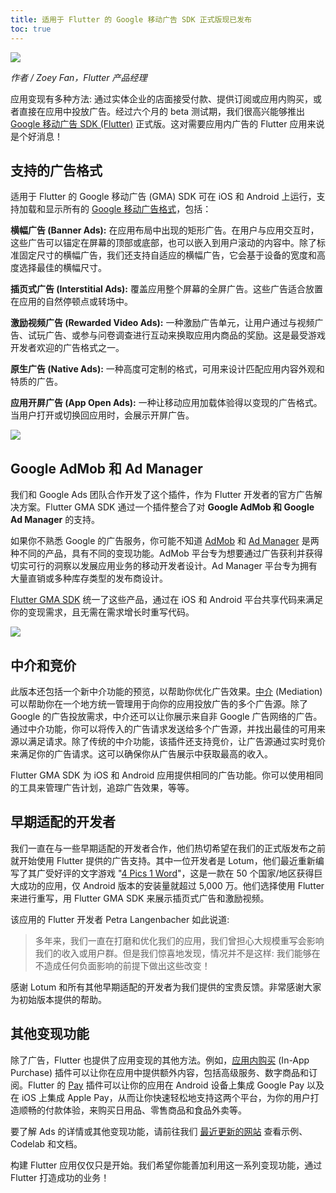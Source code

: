 ```yaml
---
title: 适用于 Flutter 的 Google 移动广告 SDK 正式版现已发布
toc: true
---
```


![](https://files.flutter-io.cn/posts/images/2021/12/yWS0zM.png)

*作者 / Zoey Fan，Flutter 产品经理*

应用变现有多种方法: 通过实体企业的店面接受付款、提供订阅或应用内购买，或者直接在应用中投放广告。经过六个月的 beta 测试期，我们很高兴能够推出 [Google 移动广告 SDK (Flutter)](https://pub.flutter-io.cn/packages/google_mobile_ads) 正式版。这对需要应用内广告的 Flutter 应用来说是个好消息！

## **支持的广告格式**

适用于 Flutter 的 Google 移动广告 (GMA) SDK 可在 iOS 和 Android 上运行，支持加载和显示所有的 [Google 移动广告格式](https://developers.google.cn/admob/flutter/quick-start)，包括：

**横幅广告 (Banner Ads):** 在应用布局中出现的矩形广告。在用户与应用交互时，这些广告可以锚定在屏幕的顶部或底部，也可以嵌入到用户滚动的内容中。除了标准固定尺寸的横幅广告，我们还支持自适应的横幅广告，它会基于设备的宽度和高度选择最佳的横幅尺寸。

**插页式广告 (Interstitial Ads):** 覆盖应用整个屏幕的全屏广告。这些广告适合放置在应用的自然停顿点或转场中。

**激励视频广告 (Rewarded Video Ads):** 一种激励广告单元，让用户通过与视频广告、试玩广告、或参与问卷调查进行互动来换取应用内商品的奖励。这是最受游戏开发者欢迎的广告格式之一。

**原生广告 (Native Ads):** 一种高度可定制的格式，可用来设计匹配应用内容外观和特质的广告。

**应用开屏广告 (App Open Ads):** 一种让移动应用加载体验得以变现的广告格式。当用户打开或切换回应用时，会展示开屏广告。

![](https://files.flutter-io.cn/posts/images/2021/12/6UpIut.png)

## **Google AdMob 和 Ad Manager**

我们和 Google Ads 团队合作开发了这个插件，作为 Flutter 开发者的官方广告解决方案。Flutter GMA SDK 通过一个插件整合了对 **Google AdMob 和 Google Ad Manager** 的支持。

如果你不熟悉 Google 的广告服务，你可能不知道 [AdMob](https://admob.google.cn/intl/zh-CN_cn/home/) 和 [Ad Manager](https://admanager.google.com/intl/zh-CN_cn/home/) 是两种不同的产品，具有不同的变现功能。AdMob 平台专为想要通过广告获利并获得切实可行的洞察以发展应用业务的移动开发者设计。Ad Manager 平台专为拥有大量直销或多种库存类型的发布商设计。

[Flutter GMA SDK](https://pub.flutter-io.cn/packages/google_mobile_ads) 统一了这些产品，通过在 iOS 和 Android 平台共享代码来满足你的变现需求，且无需在需求增长时重写代码。

![](https://files.flutter-io.cn/posts/images/2021/12/VGvTlQ.png)

## **中介和竞价**

此版本还包括一个新中介功能的预览，以帮助你优化广告效果。[中介](https://developers.google.cn/admob/flutter/mediation/get-started) (Mediation) 可以帮助你在一个地方统一管理用于向你的应用投放广告的多个广告源。除了 Google 的广告投放需求，中介还可以让你展示来自非 Google 广告网络的广告。通过中介功能，你可以将传入的广告请求发送给多个广告源，并找出最佳的可用来源以满足请求。除了传统的中介功能，该插件还支持竞价，让广告源通过实时竞价来满足你的广告请求。这可以确保你从广告展示中获取最高的收入。

Flutter GMA SDK 为 iOS 和 Android 应用提供相同的广告功能。你可以使用相同的工具来管理广告计划，追踪广告效果，等等。

## **早期适配的开发者**

我们一直在与一些早期适配的开发者合作，他们热切希望在我们的正式版发布之前就开始使用 Flutter 提供的广告支持。其中一位开发者是 Lotum，他们最近重新编写了其广受好评的文字游戏 "[4 Pics 1 Word](https://play.google.com/store/apps/details?id=de.lotum.whatsinthefoto.us&hl=en_US&gl=US)"，这是一款在 50 个国家/地区获得巨大成功的应用，仅 Android 版本的安装量就超过 5,000 万。他们选择使用 Flutter 来进行重写，用 Flutter GMA SDK 来展示插页式广告和激励视频。

该应用的 Flutter 开发者 Petra Langenbacher 如此说道:

> 多年来，我们一直在打磨和优化我们的应用，我们曾担心大规模重写会影响我们的收入或用户群。但是我们惊喜地发现，情况并不是这样: 我们能够在不造成任何负面影响的前提下做出这些改变！

感谢 Lotum 和所有其他早期适配的开发者为我们提供的宝贵反馈。非常感谢大家为初始版本提供的帮助。

## **其他变现功能**

除了广告，Flutter 也提供了应用变现的其他方法。例如，[应用内购买](https://pub.flutter-io.cn/packages/in_app_purchase) (In-App Purchase) 插件可以让你在应用中提供额外内容，包括高级服务、数字商品和订阅。Flutter 的 [Pay](https://pub.flutter-io.cn/packages/pay) 插件可以让你的应用在 Android 设备上集成 Google Pay 以及在 iOS 上集成 Apple Pay，从而让你快速轻松地支持这两个平台，为你的用户打造顺畅的付款体验，来购买日用品、零售商品和食品外卖等。

要了解 Ads 的详情或其他变现功能，请前往我们 [最近更新的网站](https://flutter.cn/monetization) 查看示例、Codelab 和文档。

构建 Flutter 应用仅仅只是开始。我们希望你能善加利用这一系列变现功能，通过 Flutter 打造成功的业务！

